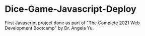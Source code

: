 # Dice-Game-Javascript-Deploy
First Javascript project done as part of "The Complete 2021 Web Development Bootcamp" by Dr. Angela Yu.
